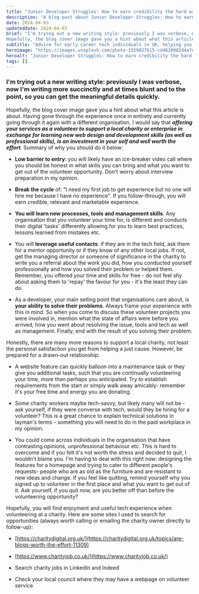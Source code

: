 ```yaml
---
title: "Junior Developer Struggles: How to earn credibility the hard way"
description: "A blog post about Junior Developer Struggles: How to earn credibility the hard way"
date: 2024-04-03
updateddate: 2024-04-03
brief: "I'm trying out a new writing style: previously I was verbose, now I'm writing more succinctly and at times blunt and to the point, so you can get the meaningful details quickly.
Hopefully, the blog cover image gave you a hint about what this article ..."
subtitle: "Advice for early career tech individuals in UK, helping you get that elusive first, full-time paying job in tech."
heroimage: "https://images.unsplash.com/photo-1559027615-cd4628902d4a?q=80&w=2074&auto=format&fit=crop&ixlib=rb-4.1.0&ixid=M3wxMjA3fDB8MHxwaG90by1wYWdlfHx8fGVufDB8fHx8fA%3D%3D"
heroalt: "Junior Developer Struggles: How to earn credibility the hard way"
tags: []
---
```


### I'm trying out a new writing style: previously I was verbose, now I'm writing more succinctly and at times blunt and to the point, so you can get the meaningful details quickly.

Hopefully, the blog cover image gave you a hint about what this article is about. Having gone through the experience once in entirety and currently going through it again with a different organisation, I would say that ***offering your services as a volunteer to support a local charity or enterprise in exchange for learning new web design and development skills (as well as professional skills), is an investment in your self and well worth the effort***. Summary of why you should do it below:

* **Low barrier to entry**: you will likely have an ice-breaker video call where you should be honest in what skills you can bring and what you want to get out of the volunteer opportunity. Don't worry about interview preparation in my opinion.
    
* **Break the cycle** of: "I need my first job to get experience but no one will hire me because I have no experience". If you follow-through, you will earn credible, relevant and marketable experience.
    
* **You will learn new processes, tools and management skills**. Any organisation that you volunteer your time for, is different and conducts their digital 'tasks' differently allowing for you to learn best practices, lessons learned from mistakes etc.
    
* You will **leverage useful contacts**: if they are in the tech field, ask them for a mentor opportunity or if they know of any other local jobs. If not, get the managing director or someone of significance in the charity to write you a referral about the work you did, how you conducted yourself professionally and how you solved their problem or helped them. Remember, you offered your time and skills for free - do not feel shy about asking them to 'repay' the favour for you - it's the least they can do.
    
* As a developer, your main selling point that organisations care about, is **your ability to solve their problems**. Always frame your experience with this in mind. So when you come to discuss these volunteer projects you were involved in, mention what the state of affairs were before you arrived, how you went about resolving the issue, tools and tech as well as management. Finally, end with the result of you solving their problem.
    

Honestly, there are many more reasons to support a local charity, not least the personal satisfaction you get from helping a just cause. However, be prepared for a drawn-out relationship:

* A website feature can quickly balloon into a maintenance task or they give you additional tasks, such that you are continually volunteering your time, more than perhaps you anticipated. Try to establish requirements from the start or simply walk away amicably- remember it's your free time and energy you are donating.
    
* Some charity workers maybe tech-savvy, but likely many will not be - ask yourself, if they were converse with tech, would they be hiring for a volunteer? This is a great chance to explain technical solutions in layman's terms - something you will need to do in the paid workplace in my opinion.
    
* You could come across individuals in the organisation that have contrasting opinions, unprofessional behaviour etc. This is hard to overcome and if you felt it's not worth the stress and decided to quit, I wouldn't blame you. I'm having to deal with this right now: designing the features for a homepage and trying to cater to different people's requests- people who are as old as the furniture and are resistant to new ideas and change. If you feel like quitting, remind yourself why you signed up to volunteer in the first place and what you want to get out of it. Ask yourself, if you quit now, are you better off than before the volunteering opportunity?
    

Hopefully, you will find enjoyment and useful tech experience when volunteering at a charity. Here are some sites I used to search for opportunities (always worth calling or emailing the charity owner directly to follow-up):

* [https://charitydigital.org.uk/](https://charitydigital.org.uk/topics/are-blogs-worth-the-effort-11309)
    
* [https://www.charityjob.co.uk/](https://www.charityjob.co.uk/)
    
* Search charity jobs in LinkedIn and Indeed
    
* Check your local council where they may have a webpage on volunteer service